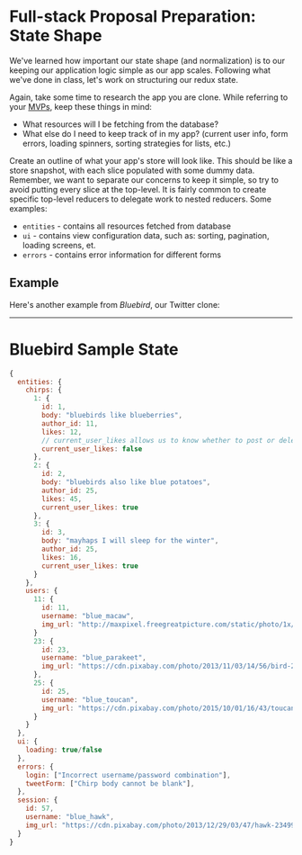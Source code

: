 # Full-stack Proposal Preparation: State Shape

We've learned how important our state shape (and normalization) is to our keeping our application logic simple as our app scales.
Following what we've done in class, let's work on structuring our redux state.

Again, take some time to research the app you are clone. While referring to your [MVPs][mvps], keep these things in mind:
- What resources will I be fetching from the database?
- What else do I need to keep track of in my app? (current user info, form errors, loading spinners, sorting strategies for lists, etc.)

[mvps]: ../../proposal/mvp-list.md

Create an outline of what your app's store will look like. This should be like a store snapshot, with each slice populated with some dummy data. Remember, we want to separate our concerns to keep it simple, so try to avoid putting every slice at the top-level. It is fairly common to create specific top-level reducers to delegate work to nested reducers. Some examples:

* `entities` - contains all resources fetched from database
* `ui` - contains view configuration data, such as: sorting, pagination, loading screens, et.
* `errors` - contains error information for different forms

## Example

Here's another example from _Bluebird_, our Twitter clone:

---

# Bluebird Sample State

```js
{
  entities: {
    chirps: {
      1: {
        id: 1,
        body: "bluebirds like blueberries",
        author_id: 11,
        likes: 12,
        // current_user_likes allows us to know whether to post or delete a user's like!
        current_user_likes: false
      },
      2: {
        id: 2,
        body: "bluebirds also like blue potatoes",
        author_id: 25,
        likes: 45,
        current_user_likes: true
      },
      3: {
        id: 3,
        body: "mayhaps I will sleep for the winter",
        author_id: 25,
        likes: 16,
        current_user_likes: true
      }
    },
    users: {
      11: {
        id: 11,
        username: "blue_macaw",
        img_url: "http://maxpixel.freegreatpicture.com/static/photo/1x/Wildlife-Tropical-Pet-Colorful-Macaw-Parrot-Bird-410144.jpg"
      }
      23: {
        id: 23,
        username: "blue_parakeet",
        img_url: "https://cdn.pixabay.com/photo/2013/11/03/14/56/bird-204842_960_720.jpg"
      },
      25: {
        id: 25,
        username: "blue_toucan",
        img_url: "https://cdn.pixabay.com/photo/2015/10/01/16/43/toucan-967334_960_720.jpg"
      }
    }
  },
  ui: {
    loading: true/false
  },
  errors: {
    login: ["Incorrect username/password combination"],
    tweetForm: ["Chirp body cannot be blank"],
  },
  session: {
    id: 57,
    username: "blue_hawk",
    img_url: "https://cdn.pixabay.com/photo/2013/12/29/03/47/hawk-234999_960_720.jpg"
  }
}
```

